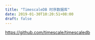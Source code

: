 ```yaml
---
title: "TimescaleDB 时序数据库"
date: 2019-01-30T10:20:51+08:00
draft: false
---
```



https://github.com/timescale/timescaledb
